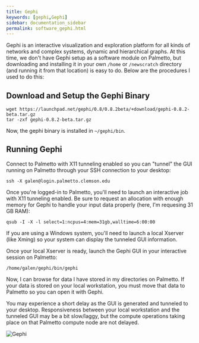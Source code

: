```yaml
---
title: Gephi
keywords: [gephi,Gephi]
sidebar: documentation_sidebar
permalink: software_gephi.html
---
```




Gephi is an interactive visualization and exploration platform for all kinds of networks and 
complex systems, dynamic and hierarchical graphs.  At this time, we don't have Gephi setup as a 
software module on Palmetto, but downloading and installing it in your own `/home` or `/newscratch` 
directory (and running it from that location) is easy to do.  Below are the procedures I used to do this:

## Download and Setup the Gephi Binary

    wget https://launchpad.net/gephi/0.8/0.8.2beta/+download/gephi-0.8.2-beta.tar.gz
    tar -zxf gephi-0.8.2-beta.tar.gz

Now, the gephi binary is installed in `~/gephi/bin`.

## Running Gephi

Connect to Palmetto with X11 tunneling enabled so you can "tunnel" the GUI running on Palmetto 
through your SSH connection to your desktop:

    ssh -X galen@login.palmetto.clemson.edu

Once you're logged-in to Palmetto, you'll need to launch an interactive job with X11 tunneling 
enabled.  Be sure to request an allocation with enough memory for Gephi to handle your input data 
properly (here, I'm requesing 31 GB RAM):

    qsub -I -X -l select=1:ncpus=4:mem=31gb,walltime=6:00:00

If you are using a Windows system, you'll need to launch a local Xserver (like Xming) so your 
system can display the tunneled GUI information.

Once your local Xserver is ready, launch the Gephi GUI in your interactive session on Palmetto:

    /home/galen/gephi/bin/gephi

Now, I can browse for data I have stored in my directories on Palmetto.  If your data is stored on 
your local workstation, you must move that data to Palmetto so you can open it with Gephi.

You may experience a short delay as the GUI is generated and tunneled to your desktop.  Responsiveness 
between your local workstation and the tunneled GUI may be a bit slow/laggy, but the compute operations 
taking place on that Palmetto compute node are not delayed.

![Gephi]({{site.baseurl}}/images/gephi.1.png)

